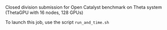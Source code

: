 
Closed division submission for Open Catalyst benchmark on Theta system (ThetaGPU with 16 nodes, 128 GPUs)

To launch this job, use the script ```run_and_time.sh```
